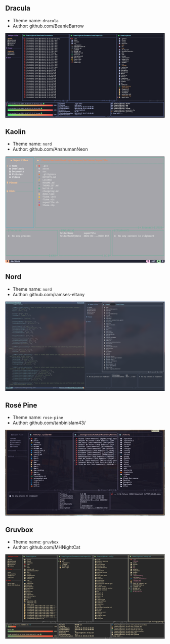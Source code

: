 ## Dracula

- Theme name: `dracula`
- Author: github.com/BeanieBarrow

![](/asset/theme/dracula.png)

## Kaolin

- Theme name: `nord`
- Author: github.com/AnshumanNeon

![](/asset/theme/kaolin.png)

## Nord

- Theme name: `nord`
- Author: github.com/ramses-eltany

![](/asset/theme/nord.png)

## Rosé Pine

- Theme name: `rose-pine`
- Author: github.com/tanbinislam43/

![](/asset/theme/rose-pine.png)

## Gruvbox

- Theme name: `gruvbox`
- Author: github.com/MHNightCat

![](/asset/theme/gruvbox.png)
